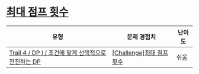 # [최대 점프 횟수](https://www.codetree.ai/trails/complete/curated-cards/challenge-maximum-number-of-jumps)

|유형|문제 경험치|난이도|
|---|---|---|
|[Trail 4 / DP I / 조건에 맞게 선택적으로 전진하는 DP](https://www.codetree.ai/trail-info/intermediate-low/)|[[Challenge]최대 점프 횟수](https://www.codetree.ai/trails/complete/curated-cards/challenge-maximum-number-of-jumps/)|쉬움|

